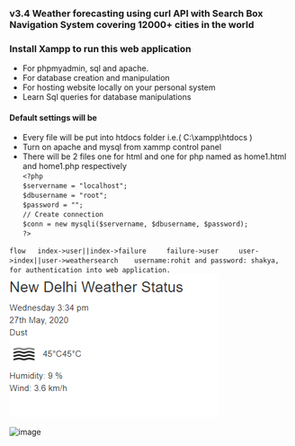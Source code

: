 ### v3.4 Weather forecasting using curl API with Search Box Navigation System covering 12000+ cities in the world
### Install Xampp to run this web application

* For phpmyadmin, sql and apache.
* For database creation and manipulation
* For hosting website locally on your personal system
* Learn Sql queries for database manipulations

#### Default settings will be  
* Every file will be put into htdocs folder i.e.( C:\xampp\htdocs )
* Turn on apache and mysql from xammp control panel  
* There will be 2 files one for html and one for php named as home1.html and home1.php respectively    
`<?php`   
`$servername = "localhost";`    
`$dbusername = "root";`    
`$password = "";`    
`// Create connection`    
`$conn = new mysqli($servername, $dbusername, $password);`    
`?>`  
  
`flow  
index->user||index->failure    
failure->user    
user->index||user->weathersearch   
username:rohit and password: shakya, for authentication into web application.`      
![image](https://github.com/rohitshakya/Web-Project/blob/master/v3.0%20Weather%20forecasting%20using%20curl%20API/weather.PNG)  

![image](https://github.com/rohitshakya/Web-Project/blob/master/v3.0%20Weather%20forecasting%20using%20curl%20API/weather2.PNG)  
  
  
  

